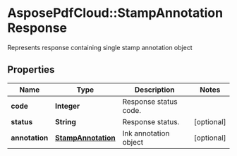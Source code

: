 ﻿# AsposePdfCloud::StampAnnotationResponse
Represents response containing single stamp annotation object

## Properties
Name | Type | Description | Notes
------------ | ------------- | ------------- | -------------
**code** | **Integer** | Response status code. | 
**status** | **String** | Response status. | [optional] 
**annotation** | [**StampAnnotation**](StampAnnotation.md) | Ink annotation object | [optional] 



